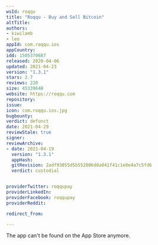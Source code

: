 ```yaml
---
wsId: roqqu
title: "Roqqu - Buy and Sell Bitcoin"
altTitle: 
authors:
- kiwilamb
- leo
appId: com.roqqu.ios
appCountry: 
idd: 1505370687
released: 2020-04-06
updated: 2021-04-23
version: "1.3.1"
stars: 2.7
reviews: 220
size: 45339648
website: https://roqqu.com
repository: 
issue: 
icon: com.roqqu.ios.jpg
bugbounty: 
verdict: defunct
date: 2021-04-29
reviewStale: true
signer: 
reviewArchive:
- date: 2021-04-19
  version: "1.3.1"
  appHash: 
  gitRevision: 2adf93055d5b552806d8a041f41c1e8e4a7c5fd6
  verdict: custodial


providerTwitter: roqqupay
providerLinkedIn: 
providerFacebook: roqqupay
providerReddit: 

redirect_from:

---
```


The app can't be found on the App Store anymore.